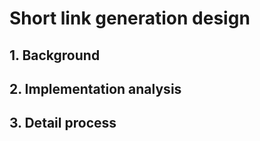 # Short link generation design

## 1. Background

## 2. Implementation analysis

## 3. Detail process

